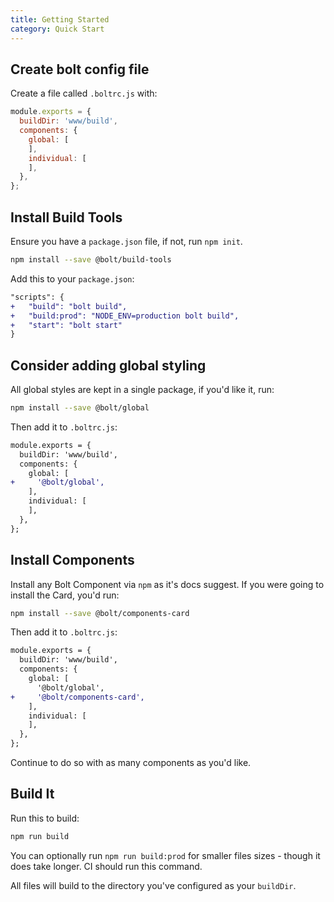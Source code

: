 ```yaml
---
title: Getting Started
category: Quick Start
---
```


## Create bolt config file

Create a file called `.boltrc.js` with:

```js
module.exports = {
  buildDir: 'www/build',
  components: {
    global: [
    ],
    individual: [
    ],
  },
};
```

## Install Build Tools

Ensure you have a `package.json` file, if not, run `npm init`.

```bash
npm install --save @bolt/build-tools
```

Add this to your `package.json`:

```diff
"scripts": {
+   "build": "bolt build",
+   "build:prod": "NODE_ENV=production bolt build",
+   "start": "bolt start"
}
```

## Consider adding global styling

All global styles are kept in a single package, if you'd like it, run:

```bash
npm install --save @bolt/global
```

Then add it to `.boltrc.js`:

```diff
module.exports = {
  buildDir: 'www/build',
  components: {
    global: [
+     '@bolt/global', 
    ],
    individual: [
    ],
  },
};
```

## Install Components

Install any Bolt Component via `npm` as it's docs suggest. If you were going to install the Card, you'd run:

```bash
npm install --save @bolt/components-card
```

Then add it to `.boltrc.js`:

```diff
module.exports = {
  buildDir: 'www/build',
  components: {
    global: [
      '@bolt/global', 
+     '@bolt/components-card', 
    ],
    individual: [
    ],
  },
};
```

Continue to do so with as many components as you'd like.

## Build It

Run this to build:

```bash
npm run build
```

You can optionally run `npm run build:prod` for smaller files sizes - though it does take longer. CI should run this command.

All files will build to the directory you've configured as your `buildDir`.
